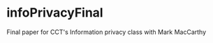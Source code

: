 infoPrivacyFinal
================

Final paper for CCT's Information privacy class with Mark MacCarthy